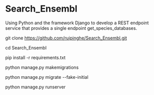 # Search_Ensembl
Using Python and the framework Django to develop a REST endpoint service that provides a single endpoint get_species_databases.

git clone https://github.com/ruipinghe/Search_Ensembl.git

cd Search_Ensembl

pip install -r requirements.txt

python manage.py makemigrations

python manage.py migrate --fake-initial

python manage.py runserver



